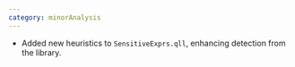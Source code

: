 ```yaml
---
category: minorAnalysis
---
```

* Added new heuristics to `SensitiveExprs.qll`, enhancing detection from the library.